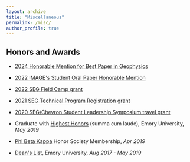 ```yaml
---
layout: archive
title: "Miscellaneous"
permalink: /misc/
author_profile: true
---
```


## Honors and Awards

* [2024 Honorable Mention for Best Paper in Geophysics](../files/awards/2025/WISE-honorable-mention.pdf)

* [2022 IMAGE's Student Oral Paper Honorable Mention](../files/awards/2023/2022_IMAGE_Letter.pdf)

* [2022 SEG Field Camp grant](https://seg.org/fieldcamps)

* [2021 SEG Technical Program Registration grant](https://seg.org/travelgrants)

* [2020 SEG/Chevron Student Leadership Symposium travel grant](../files/awards/2020/Chevron_Student_Symposium_Letter.pdf)

* Graduate with [Highest Honors](http://catalog.college.emory.edu/academic/honors-program/) (summa cum laude), Emory University, *May 2019*

* [Phi Beta Kappa](https://www.pbk.org) Honor Society Membership, *Apr 2019*

* [Dean's List](http://catalog.college.emory.edu/academic/awards-honors/index.php), Emory University, *Aug 2017 - May 2019*